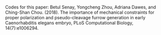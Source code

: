 Codes for this paper:
Betul Senay, Yongcheng Zhou, Adriana Dawes, and Ching-Shan Chou. (2018).  The importance of mechanical constraints for proper polarization and pseudo-cleavage furrow generation in early Caenorhabditis elegans embryo, PLoS Computational Biology, 14(7):e1006294.
